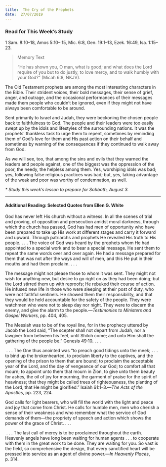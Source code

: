```yaml
---
title:  The Cry of the Prophets
date:  27/07/2019
---
```


### Read for This Week’s Study
1 Sam. 8:10–18, Amos 5:10– 15, Mic. 6:8, Gen. 19:1–13, Ezek. 16:49, Isa. 1:15–23.

> <p>Memory Text</p>
> “He has shown you, O man, what is good; and what does the Lord require of you but to do justly, to love mercy, and to walk humbly with your God?” (Micah 6:8, NKJV).

The Old Testament prophets are among the most interesting characters in the Bible. Their strident voices, their bold messages, their sense of grief, anger, and outrage, and the occasional performances of their messages made them people who couldn’t be ignored, even if they might not have always been comfortable to be around.

Sent primarily to Israel and Judah, they were beckoning the chosen people back to faithfulness to God. The people and their leaders were too easily swept up by the idols and lifestyles of the surrounding nations. It was the prophets’ thankless task to urge them to repent, sometimes by reminding them of God’s love for them and His past action on their behalf and sometimes by warning of the consequences if they continued to walk away from God.

As we will see, too, that among the sins and evils that they warned the leaders and people against, one of the biggest was the oppression of the poor, the needy, the helpless among them. Yes, worshiping idols was bad; yes, following false religious practices was bad; but, yes, taking advantage of the weak and poor was worthy of condemnation, as well.

_* Study this week’s lesson to prepare for Sabbath, August 3._

---

#### Additional Reading: Selected Quotes from Ellen G. White

God has never left His church without a witness. In all the scenes of trial and proving, of opposition and persecution amidst moral darkness, through which the church has passed, God has had men of opportunity who have been prepared to take up His work at different stages and carry it forward and upward. Through patriarchs and prophets He revealed His truth to His people. . . . The voice of God was heard by the prophets whom He had appointed to a special work and to bear a special message. He sent them to repeat the same words over and over again. He had a message prepared for them that was not after the ways and will of men, and this He put in their mouths and had them proclaim. . . . 

The message might not please those to whom it was sent. They might not wish for anything new, but desire to go right on as they had been doing; but the Lord stirred them up with reproofs; He rebuked their course of action. He infused new life in those who were sleeping at their post of duty, who were not faithful sentinels. He showed them their responsibility, and that they would be held accountable for the safety of the people. They were watchmen who were not to sleep day nor night. They were to discern the enemy, and give the alarm to the people.—_Testimonies to Ministers and Gospel Workers_, pp. 404, 405. 

The Messiah was to be of the royal line, for in the prophecy uttered by Jacob the Lord said, “The scepter shall not depart from Judah, nor a lawgiver from between his feet, until Shiloh come; and unto Him shall the gathering of the people be.” Genesis 49:10. . . .

 . . . The One thus anointed was “to preach good tidings unto the meek; . . . to bind up the brokenhearted, to proclaim liberty to the captives, and the opening of the prison to them that are bound; to proclaim the acceptable year of the Lord, and the day of vengeance of our God; to comfort all that mourn; to appoint unto them that mourn in Zion, to give unto them beauty for ashes, the oil of joy for mourning, the garment of praise for the spirit of heaviness; that they might be called trees of righteousness, the planting of the Lord, that He might be glorified.” Isaiah 61:1–3.—_The Acts of the Apostles_, pp. 223, 224. 

God calls for light bearers, who will fill the world with the light and peace and joy that come from Christ. He calls for humble men, men who cherish a sense of their weakness and who remember what the service of God demands of them—the propriety of speech and action which shows the power of the grace of Christ. . . . 

 . . . The last call of mercy is to be proclaimed throughout the earth. Heavenly angels have long been waiting for human agents . . . to cooperate with them in the great work to be done. They are waiting for you. So vast is the field, so comprehensive the design, that every sanctified heart will be pressed into service as an agent of divine power.—_In Heavenly Places_, p. 314. 